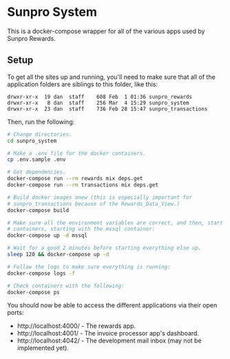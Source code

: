 # Sunpro System

This is a docker-compose wrapper for all of the various apps used by Sunpro Rewards.

## Setup

To get all the sites up and running, you'll need to make sure that all of the application folders are siblings to this folder, like this:

```
drwxr-xr-x  19 dan  staff    608 Feb  1 01:36 sunpro_rewards
drwxr-xr-x   8 dan  staff    256 Mar  4 15:29 sunpro_system
drwxr-xr-x  23 dan  staff    736 Feb 28 15:47 sunpro_transactions
```

Then, run the following:

```bash
# Change directories.
cd sunpro_system

# Make a .env file for the docker containers.
cp .env.sample .env

# Get dependencies.
docker-compose run --rm rewards mix deps.get
docker-compose run --rm transactions mix deps.get

# Build docker images anew (this is especially important for
# sunpro_transactions because of the Rewards_Data_View.)
docker-compose build

# Make sure all the environment variables are correct, and then, start the
# containers, starting with the mssql container:
docker-compose up -d mssql

# Wait for a good 2 minutes before starting everything else up.
sleep 120 && docker-compose up -d

# Follow the logs to make sure everything is running:
docker-compose logs -f

# Check containers with the following:
docker-compose ps
```

You should now be able to access the different applications via their open ports:

* http://localhost:4000/ - The rewards app.
* http://localhost:4001/ - The invoice processor app's dashboard.
* http://localhost:4042/ - The development mail inbox (may not be implemented yet).
